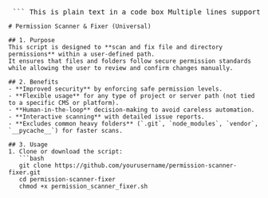 <pre> ``` This is plain text in a code box Multiple lines supported ``` </pre>
```
# Permission Scanner & Fixer (Universal)

## 1. Purpose
This script is designed to **scan and fix file and directory permissions** within a user-defined path.  
It ensures that files and folders follow secure permission standards while allowing the user to review and confirm changes manually.

## 2. Benefits
- **Improved security** by enforcing safe permission levels.
- **Flexible usage** for any type of project or server path (not tied to a specific CMS or platform).
- **Human-in-the-loop** decision-making to avoid careless automation.
- **Interactive scanning** with detailed issue reports.
- **Excludes common heavy folders** (`.git`, `node_modules`, `vendor`, `__pycache__`) for faster scans.

## 3. Usage
1. Clone or download the script:
   ```bash
   git clone https://github.com/yourusername/permission-scanner-fixer.git
   cd permission-scanner-fixer
   chmod +x permission_scanner_fixer.sh
